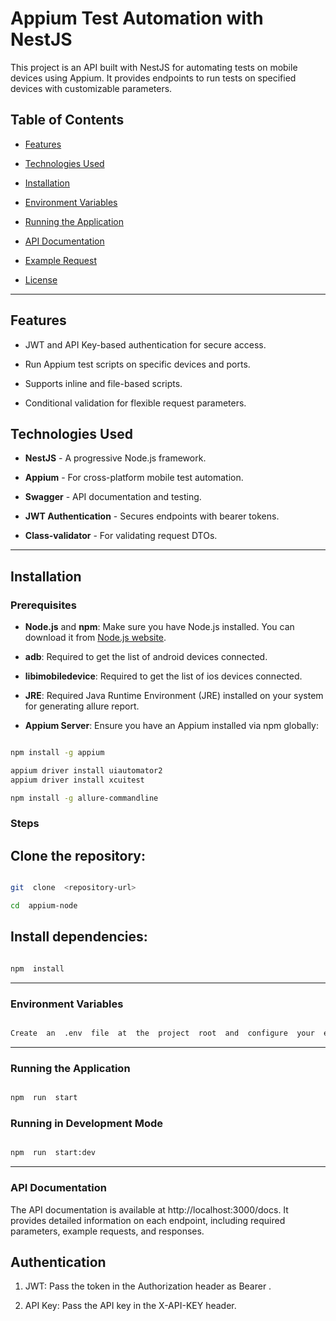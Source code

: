 # Appium Test Automation with NestJS

This project is an API built with NestJS for automating tests on mobile devices using Appium. It provides endpoints to run tests on specified devices with customizable parameters.

## Table of Contents

- [Features](#features)

- [Technologies Used](#technologies-used)

- [Installation](#installation)

- [Environment Variables](#environment-variables)

- [Running the Application](#running-the-application)

- [API Documentation](#api-documentation)

- [Example Request](#example-request)

- [License](#license)

---

## Features

- JWT and API Key-based authentication for secure access.

- Run Appium test scripts on specific devices and ports.

- Supports inline and file-based scripts.

- Conditional validation for flexible request parameters.

## Technologies Used

- **NestJS** - A progressive Node.js framework.

- **Appium** - For cross-platform mobile test automation.

- **Swagger** - API documentation and testing.

- **JWT Authentication** - Secures endpoints with bearer tokens.

- **Class-validator** - For validating request DTOs.

---

## Installation

### Prerequisites

- **Node.js** and **npm**: Make sure you have Node.js installed. You can download it from [Node.js website](https://nodejs.org/).

- **adb**: Required to get the list of android devices connected.
- **libimobiledevice**: Required to get the list of ios devices connected.
- **JRE**: Required Java Runtime Environment (JRE) installed on your system for generating allure report.

- **Appium Server**: Ensure you have an Appium installed via npm globally:

```bash

npm install -g appium

appium driver install uiautomator2
appium driver install xcuitest

npm install -g allure-commandline

```

### Steps

## Clone the repository:

```bash

git  clone  <repository-url>

cd  appium-node

```

## Install dependencies:

```bash

npm  install

```

---

### Environment Variables

```bash

Create  an  .env  file  at  the  project  root  and  configure  your  environment  variables  from  the  resources  folder.

```

---

### Running the Application

```bash

npm  run  start

```

### Running in Development Mode

```bash

npm  run  start:dev

```

---

### API Documentation

The API documentation is available at http://localhost:3000/docs. It provides detailed information on each endpoint, including required parameters, example requests, and responses.

## Authentication

1. JWT: Pass the token in the Authorization header as Bearer <token>.

2. API Key: Pass the API key in the X-API-KEY header.
